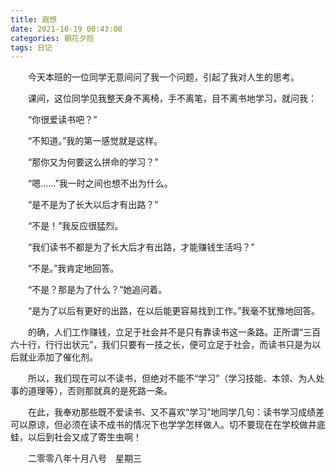 ```yaml
---
title: 遐想
date: 2021-10-19 00:43:08
categories: 朝花夕拾
tags: 日记
---
```


&emsp;&emsp;今天本班的一位同学无意间问了我一个问题，引起了我对人生的思考。

&emsp;&emsp;课间，这位同学见我整天身不离椅，手不离笔，目不离书地学习，就问我：

&emsp;&emsp;“你很爱读书吧？”

&emsp;&emsp;“不知道。”我的第一感觉就是这样。

&emsp;&emsp;“那你又为何要这么拼命的学习？”
<!--more-->
&emsp;&emsp;“嗯......”我一时之间也想不出为什么。

&emsp;&emsp;“是不是为了长大以后才有出路？”

&emsp;&emsp;“不是！”我反应很猛烈。

&emsp;&emsp;“我们读书不都是为了长大后才有出路，才能赚钱生活吗？”

&emsp;&emsp;“不是。”我肯定地回答。

&emsp;&emsp;“不是？那是为了什么？”她追问着。

&emsp;&emsp;“是为了以后有更好的出路，在以后能更容易找到工作。”我毫不犹豫地回答。

&emsp;&emsp;的确，人们工作赚钱，立足于社会并不是只有靠读书这一条路。正所谓“三百六十行，行行出状元”，我们只要有一技之长，便可立足于社会，而读书只是为以后就业添加了催化剂。

&emsp;&emsp;所以，我们现在可以不读书，但绝对不能不“学习”（学习技能、本领、为人处事的道理等），否则那就真的是死路一条。

&emsp;&emsp;在此，我奉劝那些既不爱读书、又不喜欢“学习”地同学几句：读书学习成绩差可以原谅，但必须在读不成书的情况下也学学怎样做人。切不要现在在学校做井底蛙，以后到社会又成了寄生虫啊！

&emsp;&emsp;二零零八年十月八号&emsp;星期三

